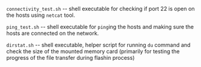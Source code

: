 `connectivity_test.sh` -- shell executable for checking if port 22 is open on the hosts using `netcat` tool.

`ping_test.sh` -- shell executable for `ping`ing the hosts and making sure the hosts are connected on the network.

`dirstat.sh` -- shell executable, helper script for running `du` command and check the size of the mounted memory card (primarily for testing the progress of the file transfer during flashin process)
